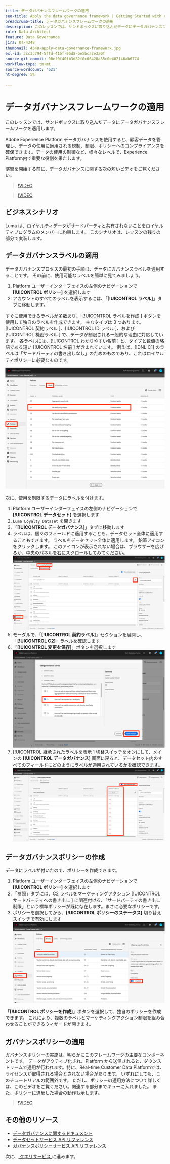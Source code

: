 ```yaml
---
title: データガバナンスフレームワークの適用
seo-title: Apply the data governance framework | Getting Started with Adobe Experience Platform for Data Architects and Data Engineers
breadcrumb-title: データガバナンスフレームワークの適用
description: このレッスンでは、サンドボックスに取り込んだデータにデータガバナンスフレームワークを適用します。
role: Data Architect
feature: Data Governance
jira: KT-4348
thumbnail: 4348-apply-data-governance-framework.jpg
exl-id: 3cc3c794-5ffd-41bf-95d8-be5bca2e3a0f
source-git-commit: 00ef0f40fb3d82f0c06428a35c0e402f46ab6774
workflow-type: tm+mt
source-wordcount: '621'
ht-degree: 5%

---
```


# データガバナンスフレームワークの適用

<!--15min-->

このレッスンでは、サンドボックスに取り込んだデータにデータガバナンスフレームワークを適用します。

Adobe Experience Platform データガバナンスを使用すると、顧客データを管理し、データの使用に適用される規制、制限、ポリシーへのコンプライアンスを確保できます。データの使用の制御など、様々なレベルで、Experience Platform内で重要な役割を果たします。

演習を開始する前に、データガバナンスに関する次の短いビデオをご覧ください。
>[!VIDEO](https://video.tv.adobe.com/v/36653?learn=on)

>[!VIDEO](https://video.tv.adobe.com/v/29708?learn=on)

<!--
## Permissions required

In the [Configure Permissions](configure-permissions.md) lesson, you set up all the access controls required to complete this lesson, specifically:

* Permission items **[!UICONTROL Data Governance]** > **[!UICONTROL Manage Usage Labels]**, **[!UICONTROL Manage Data Usage Policies]** and **[!UICONTROL View Data Usage Policies]**
* Permission items **[!UICONTROL Data Management]** > **[!UICONTROL View Datasets]** and **[!UICONTROL Manage Datasets]**
* Permission item **[!UICONTROL Sandboxes]** > `Luma Tutorial`
* User-role access to the `Luma Tutorial Platform` Product Profile
-->

## ビジネスシナリオ

Luma は、ロイヤルティデータがサードパーティと共有されないことをロイヤルティプログラムのメンバーに約束します。 このシナリオは、レッスンの残りの部分で実装します。

## データガバナンスラベルの適用

データガバナンスプロセスの最初の手順は、データにガバナンスラベルを適用することです。 その前に、使用可能なラベルを簡単に見てみましょう。

1. Platform ユーザーインターフェイスの左側のナビゲーションで **[!UICONTROL ポリシー]** を選択します
1. アカウントのすべてのラベルを表示するには、「**[!UICONTROL ラベル]**」タブに移動します。

すぐに使用できるラベルが多数あり、「[!UICONTROL  ラベルを作成 ] ボタンを使用して独自のラベルを作成できます。 主なタイプは 3 つあります。[!UICONTROL  契約ラベル ]、[!UICONTROL ID ラベル ]、および [!UICONTROL  機密ラベル ] で、データが制限される一般的な理由に対応しています。 各ラベルには、[!UICONTROL  わかりやすい名前 ] と、タイプと数値の略語である短い [!UICONTROL  名前 ] が含まれています。 例えば、[!DNL C1] のラベルは「サードパーティの書き出しなし」のためのものであり、これはロイヤルティポリシーに必要なものです。

![ データガバナンスラベル ](assets/governance-policies.png)

次に、使用を制限するデータにラベルを付けます。

1. Platform ユーザーインターフェイスの左側のナビゲーションで **[!UICONTROL データセット]** を選択します
1. `Luma Loyalty Dataset` を開きます
1. 「**[!UICONTROL データガバナンス]**」タブに移動します
1. ラベルは、個々のフィールドに適用することも、データセット全体に適用することもできます。 ラベルをデータセット全体に適用します。 鉛筆アイコンをクリックします。 このアイコンが表示されない場合は、ブラウザーを広げるか、中央のパネルを右にスクロールしてみてください。
   ![データガバナンス](assets/governance-dataset.png)
1. モーダルで、「**[!UICONTROL 契約ラベル]**」セクションを展開し、「**[!UICONTROL C2]**」ラベルを確認します
1. 「**[!UICONTROL 変更を保存]**」ボタンを選択します
   ![データガバナンス](assets/governance-applyLabel.png)
1. [!UICONTROL  継承されたラベルを表示 ] 切替スイッチをオンにして、メインの **[!UICONTROL データガバナンス]** 画面に戻ると、データセット内のすべてのフィールドにどのようにラベルが適用されているかを確認できます。
   ![データガバナンス](assets/governance-labelsAdded.png)


<!--adding extra, unnecessary fields from field groups makes it harder to see which fields really need labels-->
<!--Are there any best practices for applying governance labels-->

## データガバナンスポリシーの作成

データにラベルが付いたので、ポリシーを作成できます。

1. Platform ユーザーインターフェイスの左側のナビゲーションで **[!UICONTROL ポリシー]** を選択します
1. 「参照」タブには、C2 ラベルをマーケティングアクション [!UICONTROL  サードパーティへの書き出し ] に関連付ける、「サードパーティの書き出し制限」という標準ポリシーが既に存在します。まさに必要なポリシーです。
1. ポリシーを選択してから、**[!UICONTROL ポリシーのステータス]** 切り替えスイッチで有効にします
   ![データガバナンス](assets/governance-enablePolicy.png)

「**[!UICONTROL ポリシーを作成]**」ボタンを選択して、独自のポリシーを作成できます。 これにより、複数のラベルとマーケティングアクション制限を組み合わせることができるウィザードが開きます。

## ガバナンスポリシーの適用

ガバナンスポリシーの実施は、明らかにこのフレームワークの主要なコンポーネントです。 データがアクティブ化され、Platform から送信されると、ダウンストリームで適用が行われます。特に、Real-time Customer Data Platformでは、ライセンスが取得される場合とされない場合があります。 いずれにしても、このチュートリアルの範囲外です。 ただし、ポリシーの適用方法について詳しくは、このビデオをご覧ください。関連する部分までキューに入れました。 また、ポリシーに違反した場合の動作も示します。

>[!VIDEO](https://video.tv.adobe.com/v/33631/?t=151&quality=12&learn=on)


## その他のリソース

* [ データガバナンスに関するドキュメント ](https://experienceleague.adobe.com/docs/experience-platform/data-governance/home.html?lang=ja)
* [ データセットサービス API リファレンス ](https://www.adobe.io/experience-platform-apis/references/dataset-service/)
* [ ガバナンスポリシーサービス API リファレンス ](https://www.adobe.io/experience-platform-apis/references/policy-service/)

次に、[ クエリサービス ](run-queries.md) に進みます。
